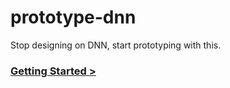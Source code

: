 # prototype-dnn
Stop designing on DNN, start prototyping with this.

### [Getting Started >](https://github.com/agencyrevolution/prototype-dnn/tree/gh-pages/_harp)
